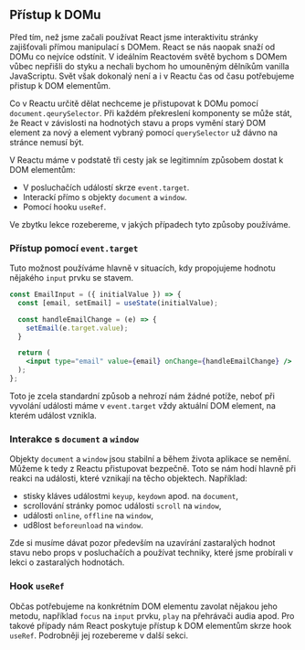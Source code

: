 ## Přístup k DOMu

Před tím, než jsme začali používat React jsme interaktivitu stránky zajišťovali přímou manipulací s DOMem. React se nás naopak snaží od DOMu co nejvíce odstínit. V ideálním Reactovém světě bychom s DOMem vůbec nepřišli do styku a nechali bychom ho umouněným dělníkům vanilla JavaScriptu. Svět však dokonalý není a i v Reactu čas od času potřebujeme přistup k DOM elementům. 

Co v Reactu určitě dělat nechceme je přistupovat k DOMu pomocí `document.qeurySelector`. Při každém překreslení komponenty se může stát, že React v závislosti na hodnotých stavu a props vymění starý DOM element za nový a element vybraný pomocí `querySelector` už dávno na stránce nemusí být.

V Reactu máme v podstatě tři cesty jak se legitimním způsobem dostat k DOM elementům:

- V posluchačích událostí skrze `event.target`.
- Interackí přímo s objekty `document` a `window`.
- Pomocí hooku `useRef`.

Ve zbytku lekce rozebereme, v jakých případech tyto způsoby používáme.

### Přístup pomocí `event.target`

Tuto možnost používáme hlavně v situacích, kdy propojujeme hodnotu nějakého `input` prvku se stavem.

```jsx
const EmailInput = ({ initialValue }) => {
  const [email, setEmail] = useState(initialValue);

  const handleEmailChange = (e) => {
    setEmail(e.target.value);
  }

  return (
    <input type="email" value={email} onChange={handleEmailChange} />
  );
};
```

Toto je zcela standardní způsob a nehrozí nám žádné potíže, neboť při vyvolání události máme v `event.target` vždy aktuální DOM element, na kterém událost vznikla.

### Interakce s `document` a `window`

Objekty `document` a `window` jsou stabilní a během života aplikace se nemění. Můžeme k tedy z Reactu přistupovat bezpečně. Toto se nám hodí hlavně při reakci na události, které vznikají na těcho objektech. Například:

- stisky kláves událostmi `keyup`, `keydown` apod. na `document`,
- scrollování stránky pomoc události `scroll` na `window`,
- události `online`, `offline` na `window`,
- ud8lost `beforeunload` na `window`.

Zde si musíme dávat pozor především na uzavírání zastaralých hodnot stavu nebo props v posluchačích a používat techniky, které jsme probírali v lekci o zastaralých hodnotách.

### Hook `useRef`

Občas potřebujeme na konkrétním DOM elementu zavolat nějakou jeho metodu, například `focus` na `input` prvku, `play` na přehrávači audia apod. Pro takové případy nám React poskytuje přístup k DOM elementům skrze hook `useRef`. Podrobněji jej rozebereme v další sekci.
